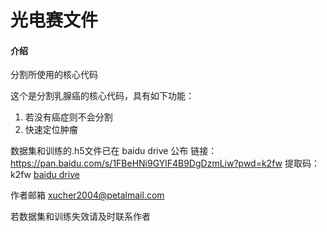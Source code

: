 # 光电赛文件

#### 介绍
分割所使用的核心代码


这个是分割乳腺癌的核心代码，具有如下功能：
1. 若没有癌症则不会分割
2. 快速定位肿瘤

数据集和训练的.h5文件已在 baidu drive 公布
链接：https://pan.baidu.com/s/1FBeHNi9GYlF4B9DgDzmLiw?pwd=k2fw 
提取码：k2fw 
[baidu drive](https://pan.baidu.com/s/1FBeHNi9GYlF4B9DgDzmLiw?pwd=k2fw )

作者邮箱 xucher2004@petalmail.com

若数据集和训练失效请及时联系作者
